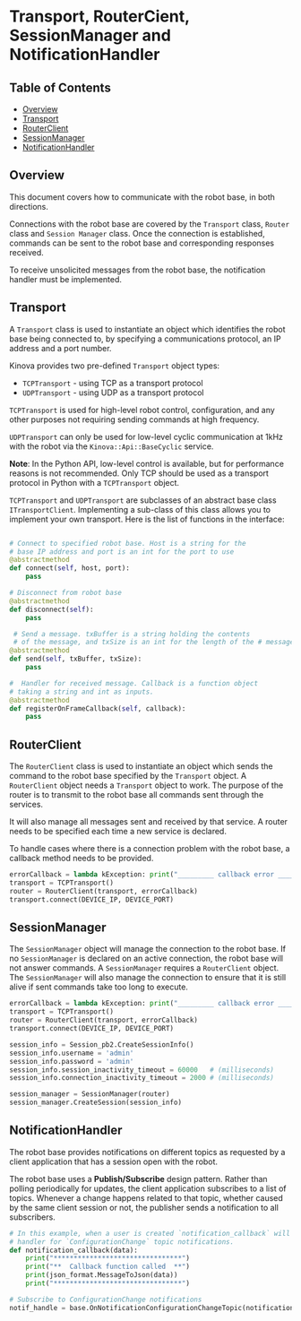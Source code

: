 <!--
* KINOVA (R) KORTEX (TM)
*
* Copyright (c) 2019 Kinova inc. All rights reserved.
*
* This software may be modified and distributed
* under the terms of the BSD 3-Clause license.
*
* Refer to the LICENSE file for details.
*
-->

<h1>Transport, RouterCient, SessionManager and NotificationHandler</h1>

<h2>Table of Contents</h2>

<!-- TOC -->

- [Overview](#overview)
- [Transport](#transport)
- [RouterClient](#router)
- [SessionManager](#sessionmanager)
- [NotificationHandler](#notificationhandler)

<!-- TOC -->

<a id="markdown-overview" name="overview"></a>
## Overview
This document covers how to communicate with the robot base, in both directions.

Connections with the robot base are covered by the `Transport` class, `Router` class and `Session Manager` class. Once the connection is established, commands can be sent to the robot base and corresponding responses received. 

To receive unsolicited messages from the robot base, the notification handler must be implemented.

<a id="markdown-transport" name="transport"></a>
## Transport

A `Transport` class is used to instantiate an object which identifies the robot base being connected to, by specifying a communications protocol, an IP address and a port number.

Kinova provides two pre-defined `Transport` object types:

- `TCPTransport` - using TCP as a transport protocol
- `UDPTransport` - using UDP as a transport protocol

`TCPTransport` is used for high-level robot control, configuration, and any other purposes not requiring sending commands at high frequency.

`UDPTransport` can only be used for low-level cyclic communication at 1kHz with the robot via the `Kinova::Api::BaseCyclic` service. 

**Note**: In the Python API, low-level control is available, but for performance reasons is not recommended.
Only TCP should be used as a transport protocol in Python with a `TCPTransport` object.

`TCPTransport` and `UDPTransport` are subclasses of an abstract base class `ITransportClient`. Implementing a sub-class of this class allows you to implement your own transport. Here is the list of functions in the interface:

```python

# Connect to specified robot base. Host is a string for the 
# base IP address and port is an int for the port to use
@abstractmethod
def connect(self, host, port):
	pass

# Disconnect from robot base
@abstractmethod
def disconnect(self):
	pass

 # Send a message. txBuffer is a string holding the contents 
 # of the message, and txSize is an int for the length of the # message
@abstractmethod
def send(self, txBuffer, txSize):
	pass

#  Handler for received message. Callback is a function object
# taking a string and int as inputs.
@abstractmethod
def registerOnFrameCallback(self, callback):
	pass
```


<a id="markdown-router" name="router"></a>

## RouterClient
The `RouterClient` class is used to instantiate an object which sends the command to the robot base specified by the `Transport` object. A `RouterClient` object needs a `Transport` object to work. The purpose of the router is to transmit to the robot base all commands sent through the services.

It will also manage all messages sent and received by that service. A router needs to be specified each time a new service is declared.

To handle cases where there is a connection problem with the robot base, a callback method needs to be provided.

```python
errorCallback = lambda kException: print("_________ callback error _________ {}".format(kException))
transport = TCPTransport()
router = RouterClient(transport, errorCallback)
transport.connect(DEVICE_IP, DEVICE_PORT)
```

<a id="markdown-session-manager" name="session-manager"></a>
## SessionManager
The `SessionManager` object will manage the connection to the robot base. If no `SessionManager` is declared on an active connection, the robot base will not answer commands. A `SessionManager` requires a `RouterClient` object. The `SessionManager` will also manage the connection to ensure that it is still alive if sent commands take too long to execute.

```python
errorCallback = lambda kException: print("_________ callback error _________ {}".format(kException))
transport = TCPTransport()
router = RouterClient(transport, errorCallback)
transport.connect(DEVICE_IP, DEVICE_PORT)

session_info = Session_pb2.CreateSessionInfo()
session_info.username = 'admin'
session_info.password = 'admin'
session_info.session_inactivity_timeout = 60000   # (milliseconds)
session_info.connection_inactivity_timeout = 2000 # (milliseconds)

session_manager = SessionManager(router)
session_manager.CreateSession(session_info)
```


<a id="markdown-notification-handler" name="notification-handler"></a>
## NotificationHandler
The robot base provides notifications on different topics as requested by a client application that has a session open with the robot.

The robot base uses a **Publish/Subscribe** design pattern. Rather than polling periodically for updates, the client application subscribes to a list of topics. Whenever a change happens related to that topic, whether caused by the same client session or not, the publisher sends a notification to all subscribers.

```python
# In this example, when a user is created `notification_callback` will be called because we register it as a
# handler for `ConfigurationChange` topic notifications.
def notification_callback(data):
	print("********************************")
	print("**  Callback function called  **")
	print(json_format.MessageToJson(data))
	print("********************************")

# Subscribe to ConfigurationChange notifications
notif_handle = base.OnNotificationConfigurationChangeTopic(notification_callback, Base_pb2.NotificationOptions())
```

